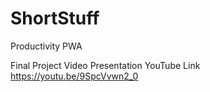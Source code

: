 # ShortStuff
 Productivity PWA

Final Project Video Presentation YouTube Link
https://youtu.be/9SpcVvwn2_0 
